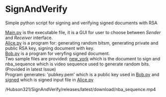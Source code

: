 
# SignAndVerify
Simple python script for signing and verifying signed documents with RSA

[Main.py](Main.py) is the executable file, it is a GUI for user to choose between *Sender* and *Receiver* interface. <br>
[Alice.py](Alice.py) is a program for: generating random bitsm, generating private and public RSA key, signing document with key.<br>
[Bob.py](Bob.py) is a program for veryfing signed document.<br>
Two sample files are provided: [new_york](new_york.jpg) which is the document to sign and nba_sequence which is video sequence used to generate random bits. (Provided in latest Issue) <br>
Program generates: 'pubkey.pem' which is a public key used in [Bob.py](Bob.py) and [signed](signed.txt) which is signed input file in [Alice.py](Alice.py)

/Hubson321/SignAndVerify/releases/latest/download/nba_sequence.mp4
